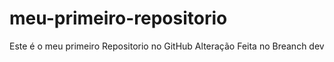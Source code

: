 # meu-primeiro-repositorio
Este é o meu primeiro Repositorio no GitHub
Alteração Feita no Breanch dev

